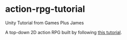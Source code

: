 # action-rpg-tutorial
Unity Tutorial from Games Plus James

A top-down 2D action RPG built by following [this tutorial](https://www.youtube.com/playlist?list=PLiyfvmtjWC_X6e0EYLPczO9tNCkm2dzkm).
